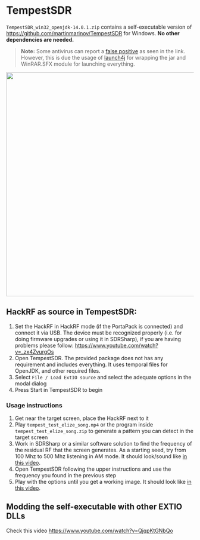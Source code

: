 # TempestSDR

`TempestSDR_win32_openjdk-14.0.1.zip` contains a self-executable version of https://github.com/martinmarinov/TempestSDR for Windows. **No other dependencies are needed.**

> **Note:** Some antivirus can report a [false positive](https://www.virustotal.com/gui/file/d983534737266fb46c84bb3a9e61e99b7122beacd0677e7edf4e74e0552165bf/detection) as seen in the link. However, this is due the usage of [launch4j](http://launch4j.sourceforge.net/) for wrapping the jar and WinRAR.SFX module for launching everything.

<img src="tempestSDR.gif" width="600">

## HackRF as source in TempestSDR:
1. Set the HackRF in HackRF mode (if the PortaPack is connected) and connect it via USB. The device must be recognized properly (i.e. for doing firmware upgrades or using it in SDRSharp), if you are having problems please follow: https://www.youtube.com/watch?v=_zx4ZvurgOs
2. Open TempestSDR. The provided package does not has any requirement and includes everything. It uses temporal files for OpenJDK, and other required files.
3. Select `File / Load ExtIO source` and select the adequate options in the modal dialog
4. Press Start in TempestSDR to begin

### Usage instructions

1. Get near the target screen, place the HackRF next to it
2. Play `tempest_test_elize_song.mp4` or the program inside `tempest_test_elize_song.zip` to generate a pattern you can detect in the target screen
3. Work in SDRSharp or a similar software solution to find the frequency of the residual RF that the screen generates. As a starting seed, try from 100 Mhz to 500 Mhz listening in AM mode. It should look/sound like [in this video](find.mp4).
4. Open TempestSDR following the upper instructions and use the frequency you found in the previous step
5. Play with the options until you get a working image. It should look like [in this video](demo.mp4).

## Modding the self-executable with other EXTIO DLLs
Check this video https://www.youtube.com/watch?v=QjqpKtGNbQo
